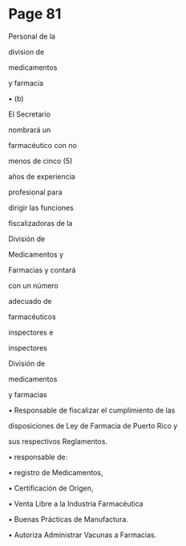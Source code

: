 # Page 81

Personal de la

division de

medicamentos

y farmacia

• (b)

El Secretario

nombrará un

farmacéutico con no

menos de cinco (5)

años de experiencia

profesional para

dirigir las funciones

fiscalizadoras de la

División de

Medicamentos y

Farmacias y contará

con un número

adecuado de

farmacéuticos

inspectores e

inspectores

División de

medicamentos

y farmacias

• Responsable de fiscalizar el cumplimiento de las

disposiciones de Ley de Farmacia de Puerto Rico y

sus respectivos Reglamentos.

• responsable de:

• registro de Medicamentos,

• Certificación de Origen,

• Venta Libre a la Industria Farmacéutica

• Buenas Prácticas de Manufactura.

• Autoriza Administrar Vacunas a Farmacias.

